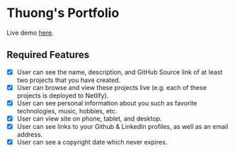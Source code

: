 # Thuong's Portfolio
Live demo [here](#).

## Required Features
- [x] User can see the name, description, and GitHub Source link of at least two projects that you have created.
- [x] User can browse and view these projects live (e.g. each of these projects is deployed to Netlify).
- [x] User can see personal information about you such as favorite technologies, music, hobbies, etc.
- [x] User can view site on phone, tablet, and desktop.
- [x] User can see links to your Github & LinkedIn profiles, as well as an email address.
- [x] User can see a copyright date which never expires.